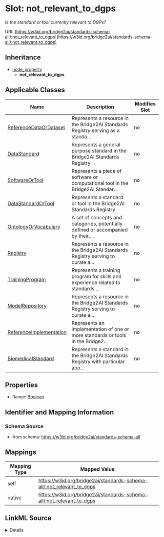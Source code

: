 

# Slot: not_relevant_to_dgps


_Is the standard or tool currently relevant to DGPs?_





URI: [https://w3id.org/bridge2ai/standards-schema-all/:not_relevant_to_dgps](https://w3id.org/bridge2ai/standards-schema-all/:not_relevant_to_dgps)




## Inheritance

* [node_property](node_property.md)
    * **not_relevant_to_dgps**






## Applicable Classes

| Name | Description | Modifies Slot |
| --- | --- | --- |
| [ReferenceDataOrDataset](ReferenceDataOrDataset.md) | Represents a resource in the Bridge2AI Standards Registry serving as a standa... |  no  |
| [DataStandard](DataStandard.md) | Represents a general purpose standard in the Bridge2AI Standards Registry |  no  |
| [SoftwareOrTool](SoftwareOrTool.md) | Represents a piece of software or computational tool in the Bridge2AI Standar... |  no  |
| [DataStandardOrTool](DataStandardOrTool.md) | Represents a standard or tool in the Bridge2AI Standards Registry |  no  |
| [OntologyOrVocabulary](OntologyOrVocabulary.md) | A set of concepts and categories, potentially defined or accompanied by their... |  no  |
| [Registry](Registry.md) | Represents a resource in the Bridge2AI Standards Registry serving to curate a... |  no  |
| [TrainingProgram](TrainingProgram.md) | Represents a training program for skills and experience related to standards ... |  no  |
| [ModelRepository](ModelRepository.md) | Represents a resource in the Bridge2AI Standards Registry serving to curate a... |  no  |
| [ReferenceImplementation](ReferenceImplementation.md) | Represents an implementation of one or more standards or tools in the Bridge2... |  no  |
| [BiomedicalStandard](BiomedicalStandard.md) | Represents a standard in the Bridge2AI Standards Registry with particular app... |  no  |







## Properties

* Range: [Boolean](Boolean.md)





## Identifier and Mapping Information







### Schema Source


* from schema: https://w3id.org/bridge2ai/standards-schema-all




## Mappings

| Mapping Type | Mapped Value |
| ---  | ---  |
| self | https://w3id.org/bridge2ai/standards-schema-all/:not_relevant_to_dgps |
| native | https://w3id.org/bridge2ai/standards-schema-all/:not_relevant_to_dgps |




## LinkML Source

<details>
```yaml
name: not_relevant_to_dgps
description: Is the standard or tool currently relevant to DGPs?
from_schema: https://w3id.org/bridge2ai/standards-schema-all
rank: 1000
is_a: node_property
domain: NamedThing
alias: not_relevant_to_dgps
domain_of:
- DataStandardOrTool
range: boolean

```
</details>
